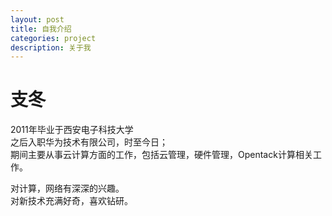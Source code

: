 ```yaml
---
layout: post
title: 自我介绍
categories: project
description: 关于我
---
```

       
       
    
       
支冬    
=====

2011年毕业于西安电子科技大学    
之后入职华为技术有限公司，时至今日；    
期间主要从事云计算方面的工作，包括云管理，硬件管理，Opentack计算相关工作。    

对计算，网络有深深的兴趣。        
对新技术充满好奇，喜欢钻研。    

